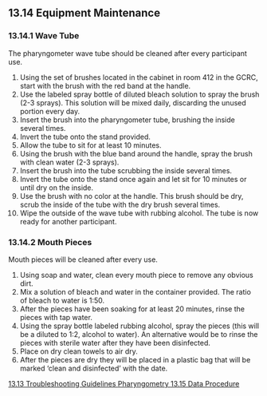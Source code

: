 ## 13.14 Equipment Maintenance

### 13.14.1 Wave Tube

The pharyngometer wave tube should be cleaned after every participant use.

1. Using the set of brushes located in the cabinet in room 412 in the GCRC, start with the brush with the red band at the handle.
2. Use the labeled spray bottle of diluted bleach solution to spray the brush (2-3 sprays).  This solution will be mixed daily, discarding the unused portion every day.
3. Insert the brush into the pharyngometer tube, brushing the inside several times.
4. Invert the tube onto the stand provided.
5. Allow the tube to sit for at least 10 minutes.
6. Using the brush with the blue band around the handle, spray the brush with clean water (2-3 sprays).
7. Insert the brush into the tube scrubbing the inside several times.
8. Invert the tube onto the stand once again and let sit for 10 minutes or until dry on the inside.
9. Use the brush with no color at the handle. This brush should be dry, scrub the inside of the tube with the dry brush several times.
10. Wipe the outside of the wave tube with rubbing alcohol. The tube is now ready for another participant.

### 13.14.2 Mouth Pieces

Mouth pieces will be cleaned after every use.

1. Using soap and water, clean every mouth piece to remove any obvious dirt.
2. Mix a solution of bleach and water in the container provided. The ratio of bleach to water is 1:50.
3. After the pieces have been soaking for at least 20 minutes, rinse the pieces with tap water.
4. Using the spray bottle labeled rubbing alcohol, spray the pieces (this will be a diluted to 1:2, alcohol to water). An alternative would be to rinse the pieces with sterile water after they have been disinfected.
5. Place on dry clean towels to air dry.
6. After the pieces are dry they will be placed in a plastic bag that will be marked ‘clean and disinfected’ with the date.


<div class="center">
<div class="btn-group">
  <a href=":pages_path:/manuals/pharyngometry/13-13-troubleshooting.md" class="btn btn-default">
    <span class="glyphicon glyphicon-chevron-left"></span>
    13.13 Troubleshooting Guidelines
  </a>

  <a href=":pages_path:/manuals/pharyngometry" class="btn btn-default">
    <span class="glyphicon glyphicon-chevron-up"></span>
    Pharyngometry
  </a>

  <a href=":pages_path:/manuals/pharyngometry/13-15-01-testing-raw-data-dl.md" class="btn btn-success">
    13.15 Data Procedure
    <span class="glyphicon glyphicon-chevron-right"></span>
  </a>
</div>
</div>
